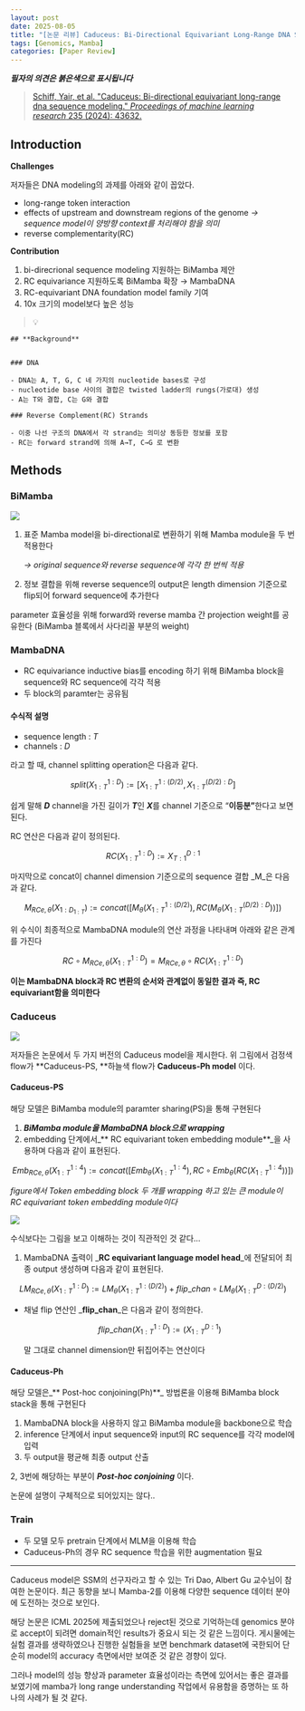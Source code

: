 ```yaml
---
layout: post
date: 2025-08-05
title: "[논문 리뷰] Caduceus: Bi-Directional Equivariant Long-Range DNA Sequence Modeling"
tags: [Genomics, Mamba]
categories: [Paper Review]
---
```


<span class="notion-red">_**필자의 의견은 붉은색으로 표시됩니다**_</span>


> [Schiff, Yair, et al. "Caduceus: Bi-directional equivariant long-range dna sequence modeling." ](https://pmc.ncbi.nlm.nih.gov/articles/PMC12189541/)[_Proceedings of machine learning research_](https://pmc.ncbi.nlm.nih.gov/articles/PMC12189541/)[ 235 (2024): 43632.](https://pmc.ncbi.nlm.nih.gov/articles/PMC12189541/)



## Introduction


**Challenges**


저자들은 DNA modeling의 과제를 아래와 같이 꼽았다.

- long-range token interaction
- effects of upstream and downstream regions of the genome 
_→ sequence model이 양방향 context를 처리해야 함을 의미_
- reverse complementarity(RC)

**Contribution**

1. bi-direcrional sequence modeling 지원하는 BiMamba 제안
1. RC equivariance 지원하도록 BiMamba 확장 → MambaDNA
1. RC-equivariant DNA foundation model family 기여
1. 10x 크기의 model보다 높은 성능

> 💡 


	## **Background**


	### DNA

	- DNA는 A, T, G, C 네 가지의 nucleotide bases로 구성
	- nucleotide base 사이의 결합은 twisted ladder의 rungs(가로대) 생성
	- A는 T와 결합, C는 G와 결합

	### Reverse Complement(RC) Strands

	- 이중 나선 구조의 DNA에서 각 strand는 의미상 동등한 정보를 포함
	- RC는 forward strand에 의해 A→T, C→G 로 변환


## Methods



### BiMamba


![](https://prod-files-secure.s3.us-west-2.amazonaws.com/542b861c-36a8-4051-84e5-8804b6728dba/2c247d59-7815-4980-99f0-8f0d21f445a7/image.png?X-Amz-Algorithm=AWS4-HMAC-SHA256&X-Amz-Content-Sha256=UNSIGNED-PAYLOAD&X-Amz-Credential=ASIAZI2LB466RAPPIL7C%2F20250819%2Fus-west-2%2Fs3%2Faws4_request&X-Amz-Date=20250819T200106Z&X-Amz-Expires=3600&X-Amz-Security-Token=IQoJb3JpZ2luX2VjEHwaCXVzLXdlc3QtMiJGMEQCIHz2oF3YXrBnOlDjqeA9ncHavJq2%2FcMARKOM2DLk%2FVpxAiASJOfA7NT4EUQFpV3BTkNpDRUqb9wpAAGtKXMEzPFTuyqIBAjF%2F%2F%2F%2F%2F%2F%2F%2F%2F%2F8BEAAaDDYzNzQyMzE4MzgwNSIMbqMe4Z0WzJwoWWubKtwD6yhKTCwCdmqZY1CWzhZFrgavoG%2FIAC4tJFTPrZP8yfDUc5vF44C95rc2uWHvnB44KBAwpd8CLbq89G00Z1cNst6EiYjyIVcPMG%2FbC4Xt447Af%2F%2BBpLe5ArDJkGQVRPVrRgzuQKKnY%2FugGZPFuhs9FWrTcwWVnIzmXFhVqFjeLJzM5ZaXxKtgfu3k26nC17GsclfpbYmLYrQ9uVxFsRY8H3OuJ7xljgsGN%2BkOSP%2Fljcncoc0jTrSWm2Z5%2FKi6%2FIme1NrfRhSlUv%2BzDPKvL9r0GaR%2FAx5X2f%2FjyCHFCxWtdE%2FVNQBb7J6npL8GUdtm1AE47PUeNg6WPjCzMprFUq2xJ6jYwBUUlREnFJW7R%2Bc2b4DGDQ84ROdBM%2FIOTAnFh0LE0adYf8KbAHdCXt5uewMjRItz9HPd3%2BAqV48tuzQkN0pbNoEm7XsTQ9IeQ%2BLdD3WT%2BO9wDXCWoZMO%2FzaqowNov%2FJ%2BjSx6d9G0WD0HJLyg50wk2VOQVfkE%2FlfpLXTEq%2BVqmJsY7HmKVEMVjkpZM4i3%2BeZEyTN%2FWBiVtq6nS68%2FgS8lM18dkaw2FUiIQohWP0unEgjBs7bO%2B3nWRlE%2FG7ikOGurwxnUt9Aw%2FZsI5oIWr3ACpNybE9orIc86AbswkKmTxQY6pgHpb909iZsr1zgsxN7moFyVsf2AhkJ0lRl%2BBFyPnCrFjva0jQAtVVdnfKyjRYI9AN1YRp9BjTL9l2g%2B94Mw9yadP7KwrSg91rROWyanecsmewRU9XaAQv9XdryNDamD90Q0TDhkhGcb2h4TDdc7P4ov4Uoy9jpzHepVXE2tylzDWcwlQk%2FIstechOqssORVzLT%2FsutmoEpZI0omYYO0%2FyizNkP8URwq&X-Amz-Signature=b1b71a4b9b74fe16a7a421b5248f7e5ec92b4ce2746580753e3f98bf8be3cb95&X-Amz-SignedHeaders=host&x-amz-checksum-mode=ENABLED&x-id=GetObject)

1. 표준 Mamba model을 bi-directional로 변환하기 위해 Mamba module을 두 번 적용한다

	_→ original sequence와 reverse sequence에 각각 한 번씩 적용_

1. 정보 결합을 위해 reverse sequence의 output은 length dimension 기준으로 flip되어 forward sequence에 추가한다

parameter 효율성을 위해 forward와 reverse mamba 간 projection weight를 공유한다 (BiMamba 블록에서 사다리꼴 부분의 weight)



### MambaDNA

- RC equivariance inductive bias를 encoding 하기 위해 BiMamba block을 sequence와 RC sequence에 각각 적용
- 두 block의 paramter는 공유됨


#### 수식적 설명

- sequence length : _T_
- channels : _D_

라고 할 때,  channel splitting operation은 다음과 같다.


$$
split(X^{1:D}_{1:T}):=[X^{1:(D/2)}_{1:T},X^{(D/2):D}_{1:T}]
$$


<span class="notion-red">쉽게 말해 </span><span class="notion-red">_**D**_</span><span class="notion-red"> channel을 가진 길이가 </span><span class="notion-red">_**T**_</span><span class="notion-red">인 </span><span class="notion-red">_**X**_</span><span class="notion-red">를 channel 기준으로 “</span><span class="notion-red">**이등분”**</span><span class="notion-red">한다고 보면 된다.</span>


RC 연산은 다음과 같이 정의된다.


$$
RC(X^{1:D}_{1:T}):=X^{D:1}_{T:1}
$$


마지막으로 concat이 channel dimension 기준으로의 sequence 결합 _M_은 다음과 같다.


$$
M_{RCe,\theta}(X_{1:D_{1:T}}):=concat([M_{\theta}(X^{1:(D/2)}_{1:T}),RC(M_{\theta}(X^{(D/2):D}_{1:T}))])
$$


위 수식이 최종적으로 MambaDNA module의 연산 과정을 나타내며 아래와 같은 관계를 가진다


$$
RC\circ M_{RCe,\theta}(X^{1:D}_{1:T}) = M_{RCe,\theta} \circ RC(X^{1:D}_{1:T})
$$


**이는 MambaDNA block과 RC 변환의 순서와 관계없이 동일한 결과 즉, RC equivariant함을 의미한다**



### Caduceus


![](https://prod-files-secure.s3.us-west-2.amazonaws.com/542b861c-36a8-4051-84e5-8804b6728dba/f94a60d7-8145-473b-aef9-7c68d3ec604a/image.png?X-Amz-Algorithm=AWS4-HMAC-SHA256&X-Amz-Content-Sha256=UNSIGNED-PAYLOAD&X-Amz-Credential=ASIAZI2LB466RAPPIL7C%2F20250819%2Fus-west-2%2Fs3%2Faws4_request&X-Amz-Date=20250819T200106Z&X-Amz-Expires=3600&X-Amz-Security-Token=IQoJb3JpZ2luX2VjEHwaCXVzLXdlc3QtMiJGMEQCIHz2oF3YXrBnOlDjqeA9ncHavJq2%2FcMARKOM2DLk%2FVpxAiASJOfA7NT4EUQFpV3BTkNpDRUqb9wpAAGtKXMEzPFTuyqIBAjF%2F%2F%2F%2F%2F%2F%2F%2F%2F%2F8BEAAaDDYzNzQyMzE4MzgwNSIMbqMe4Z0WzJwoWWubKtwD6yhKTCwCdmqZY1CWzhZFrgavoG%2FIAC4tJFTPrZP8yfDUc5vF44C95rc2uWHvnB44KBAwpd8CLbq89G00Z1cNst6EiYjyIVcPMG%2FbC4Xt447Af%2F%2BBpLe5ArDJkGQVRPVrRgzuQKKnY%2FugGZPFuhs9FWrTcwWVnIzmXFhVqFjeLJzM5ZaXxKtgfu3k26nC17GsclfpbYmLYrQ9uVxFsRY8H3OuJ7xljgsGN%2BkOSP%2Fljcncoc0jTrSWm2Z5%2FKi6%2FIme1NrfRhSlUv%2BzDPKvL9r0GaR%2FAx5X2f%2FjyCHFCxWtdE%2FVNQBb7J6npL8GUdtm1AE47PUeNg6WPjCzMprFUq2xJ6jYwBUUlREnFJW7R%2Bc2b4DGDQ84ROdBM%2FIOTAnFh0LE0adYf8KbAHdCXt5uewMjRItz9HPd3%2BAqV48tuzQkN0pbNoEm7XsTQ9IeQ%2BLdD3WT%2BO9wDXCWoZMO%2FzaqowNov%2FJ%2BjSx6d9G0WD0HJLyg50wk2VOQVfkE%2FlfpLXTEq%2BVqmJsY7HmKVEMVjkpZM4i3%2BeZEyTN%2FWBiVtq6nS68%2FgS8lM18dkaw2FUiIQohWP0unEgjBs7bO%2B3nWRlE%2FG7ikOGurwxnUt9Aw%2FZsI5oIWr3ACpNybE9orIc86AbswkKmTxQY6pgHpb909iZsr1zgsxN7moFyVsf2AhkJ0lRl%2BBFyPnCrFjva0jQAtVVdnfKyjRYI9AN1YRp9BjTL9l2g%2B94Mw9yadP7KwrSg91rROWyanecsmewRU9XaAQv9XdryNDamD90Q0TDhkhGcb2h4TDdc7P4ov4Uoy9jpzHepVXE2tylzDWcwlQk%2FIstechOqssORVzLT%2FsutmoEpZI0omYYO0%2FyizNkP8URwq&X-Amz-Signature=813696ea8bec11a6ddb48a31f35658a91df4fd8109b87fe56274c467fd628917&X-Amz-SignedHeaders=host&x-amz-checksum-mode=ENABLED&x-id=GetObject)


저자들은 논문에서 두 가지 버전의 Caduceus model을 제시한다. 위 그림에서 검정색 flow가 **Caduceus-PS, **하늘색 flow가 **Caduceus-Ph model** 이다.



#### Caduceus-PS


해당 모델은 BiMamba module의 paramter sharing(PS)을 통해 구현된다

1. _**BiMamba module을 MambaDNA block으로 wrapping**_
1. embedding 단계에서_** RC equivariant token embedding module**_을 사용하며 다음과 같이 표현된다.

$$
Emb_{RCe,\theta}(X^{1:4}_{1:T}):=concat([Emb_{\theta}(X^{1:4}_{1:T}),RC \circ Emb_{\theta}(RC(X^{1:4}_{1:T}))])
$$


_figure에서 Token embedding block 두 개를 wrapping 하고 있는 큰 module이 RC equivariant token embedding module이다_


![](https://prod-files-secure.s3.us-west-2.amazonaws.com/542b861c-36a8-4051-84e5-8804b6728dba/b175e4da-71eb-4e91-8c23-a06dabe673c9/image.png?X-Amz-Algorithm=AWS4-HMAC-SHA256&X-Amz-Content-Sha256=UNSIGNED-PAYLOAD&X-Amz-Credential=ASIAZI2LB466RAPPIL7C%2F20250819%2Fus-west-2%2Fs3%2Faws4_request&X-Amz-Date=20250819T200106Z&X-Amz-Expires=3600&X-Amz-Security-Token=IQoJb3JpZ2luX2VjEHwaCXVzLXdlc3QtMiJGMEQCIHz2oF3YXrBnOlDjqeA9ncHavJq2%2FcMARKOM2DLk%2FVpxAiASJOfA7NT4EUQFpV3BTkNpDRUqb9wpAAGtKXMEzPFTuyqIBAjF%2F%2F%2F%2F%2F%2F%2F%2F%2F%2F8BEAAaDDYzNzQyMzE4MzgwNSIMbqMe4Z0WzJwoWWubKtwD6yhKTCwCdmqZY1CWzhZFrgavoG%2FIAC4tJFTPrZP8yfDUc5vF44C95rc2uWHvnB44KBAwpd8CLbq89G00Z1cNst6EiYjyIVcPMG%2FbC4Xt447Af%2F%2BBpLe5ArDJkGQVRPVrRgzuQKKnY%2FugGZPFuhs9FWrTcwWVnIzmXFhVqFjeLJzM5ZaXxKtgfu3k26nC17GsclfpbYmLYrQ9uVxFsRY8H3OuJ7xljgsGN%2BkOSP%2Fljcncoc0jTrSWm2Z5%2FKi6%2FIme1NrfRhSlUv%2BzDPKvL9r0GaR%2FAx5X2f%2FjyCHFCxWtdE%2FVNQBb7J6npL8GUdtm1AE47PUeNg6WPjCzMprFUq2xJ6jYwBUUlREnFJW7R%2Bc2b4DGDQ84ROdBM%2FIOTAnFh0LE0adYf8KbAHdCXt5uewMjRItz9HPd3%2BAqV48tuzQkN0pbNoEm7XsTQ9IeQ%2BLdD3WT%2BO9wDXCWoZMO%2FzaqowNov%2FJ%2BjSx6d9G0WD0HJLyg50wk2VOQVfkE%2FlfpLXTEq%2BVqmJsY7HmKVEMVjkpZM4i3%2BeZEyTN%2FWBiVtq6nS68%2FgS8lM18dkaw2FUiIQohWP0unEgjBs7bO%2B3nWRlE%2FG7ikOGurwxnUt9Aw%2FZsI5oIWr3ACpNybE9orIc86AbswkKmTxQY6pgHpb909iZsr1zgsxN7moFyVsf2AhkJ0lRl%2BBFyPnCrFjva0jQAtVVdnfKyjRYI9AN1YRp9BjTL9l2g%2B94Mw9yadP7KwrSg91rROWyanecsmewRU9XaAQv9XdryNDamD90Q0TDhkhGcb2h4TDdc7P4ov4Uoy9jpzHepVXE2tylzDWcwlQk%2FIstechOqssORVzLT%2FsutmoEpZI0omYYO0%2FyizNkP8URwq&X-Amz-Signature=e0af228b5b818516e3391b28a11705025579a8475ef1c652094a9fb2a8614fdf&X-Amz-SignedHeaders=host&x-amz-checksum-mode=ENABLED&x-id=GetObject)


<span class="notion-red">수식보다는 그림을 보고 이해하는 것이 직관적인 것 같다…</span>

1. MambaDNA 출력이 _**RC equivariant language model head**_에 전달되어 최종 output 생성하며 다음과 같이 표현된다.

$$
LM_{RCe,\theta}(X^{1:D}_{1:T}):= LM_{\theta}(X^{1:(D/2)}_{1:T})+flip\_chan\circ LM_{\theta}(X^{D:(D/2)}_{1:T})
$$

- 채널 flip 연산인 _**flip\_chan**_은 다음과 같이 정의한다.

	$$
	flip\_chan(X^{1:D}_{1:T}):=(X^{D:1}_{1:T})
	$$


	말 그대로 channel dimension만 뒤집어주는 연산이다



#### Caduceus-Ph


해당 모델은_** Post-hoc conjoining(Ph)**_ 방법론을 이용해 BiMamba block stack을 통해 구현된다

1. MambaDNA block을 사용하지 않고 BiMamba module을 backbone으로 학습
1. inference 단계에서 input sequence와 input의 RC sequence를 각각 model에 입력
1. 두 output을 평균해 최종 output 산출

2, 3번에 해당하는 부분이 _**Post-hoc conjoining**_ 이다.


<span class="notion-red">논문에 설명이 구체적으로 되어있지는 않다..</span>



### Train

- 두 모델 모두 pretrain 단계에서 MLM을 이용해 학습
- Caduceus-Ph의 경우 RC sequence 학습을 위한 augmentation 필요

---


<span class="notion-red">Caduceus model은 SSM의 선구자라고 할 수 있는 Tri Dao, Albert Gu 교수님이 참여한 논문이다. 최근 동향을 보니 Mamba-2를 이용해 다양한 sequence 데이터 분야에 도전하는 것으로 보인다.</span>


<span class="notion-red">해당 논문은 ICML 2025에 제출되었으나 reject된 것으로 기억하는데 genomics 분야로 accept이 되려면 domain적인 results가 중요시 되는 것 같은 느낌이다. 게시물에는 실험 결과를 생략하였으나 진행한 실험들을 보면 benchmark dataset에 국한되어 단순히 model의 accuracy 측면에서만 보여준 것 같은 경향이 있다.</span>


<span class="notion-red">그러나 model의 성능 향상과 parameter 효율성이라는 측면에 있어서는 좋은 결과를 보였기에 mamba가 long range understanding 작업에서 유용함을 증명하는 또 하나의 사례가 될 것 같다.</span>

